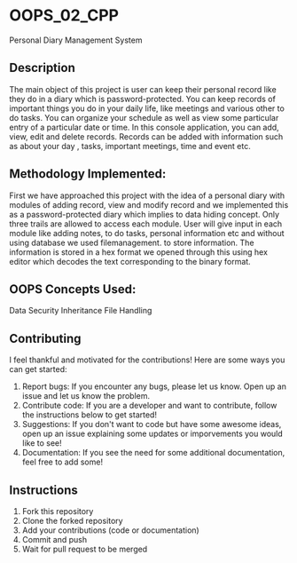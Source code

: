 # OOPS_02_CPP
Personal Diary Management System

## Description

The main object of this project is user can keep their personal record like they do in a diary which is  password-protected. You can keep records of important things you do in your daily life, like meetings and  various other to do tasks. You can organize your schedule as well as view some particular entry of a  particular date or time. In this console application, you can add, view, edit and delete records. Records  can be added with information such as about your day , tasks, important meetings, time and event etc. 

## Methodology Implemented: 
First we have approached this project with the idea of a personal diary with modules of adding record,  view and modify record and 
we implemented this as a password-protected diary which implies to data  hiding concept.
Only three trails are allowed to access each module. User will give input in each module  like adding notes, to do tasks, personal information etc and without using database we used filemanagement. to store  information.
The  information is stored in a hex format  we opened through this using hex editor which decodes the text corresponding  to the binary format. 

## OOPS Concepts Used:
Data Security
Inheritance
File Handling

## Contributing
I feel thankful and motivated for the contributions! Here are some ways you can get started:
1. Report bugs: If you encounter any bugs, please let us know. Open up an issue and let us know the problem.
2. Contribute code: If you are a developer and want to contribute, follow the instructions below to get started!
3. Suggestions: If you don't want to code but have some awesome ideas, open up an issue explaining some updates or imporvements you would like to see!
4. Documentation: If you see the need for some additional documentation, feel free to add some!

## Instructions
1. Fork this repository
2. Clone the forked repository
3. Add your contributions (code or documentation)
4. Commit and push
5. Wait for pull request to be merged

